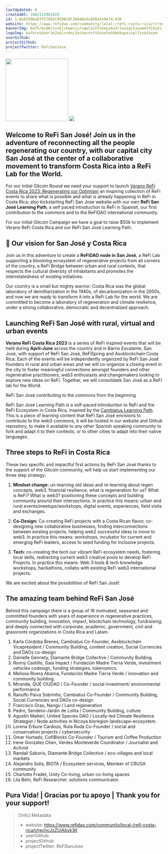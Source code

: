 ```yaml
---
lastUpdated: 0
createdAt: 1682112981029
id: 1:0x03506eD3f57892C85DB20C36846e9c808aFe9ef4:836
website: https://www.refidao.com/community/local-/refi-costa-rica/r/rechcJzZUiAbvk3tI
bannerImg: bafkreid6sjss6jckmexjyrvqwt3ihfskepz6u2rtwn2gi5aowm47dj6a2i
logoImg: bafkreidnkr3n2xbjrv4nj3aihwcnctthinofwh6mkkqwxzzplfzsqtbvpm
userGithub:
projectGithub:
projectTwitter: ReFiSanJose
---
```


<img style="width: 200px" src="https://ipfs-grants-stack.gitcoin.co/ipfs/bafkreidnkr3n2xbjrv4nj3aihwcnctthinofwh6mkkqwxzzplfzsqtbvpm">

<img src="https://ipfs-grants-stack.gitcoin.co/ipfs/bafkreid6sjss6jckmexjyrvqwt3ihfskepz6u2rtwn2gi5aowm47dj6a2i">

## Welcome to ReFi San José!  Join us in the adventure of reconnecting all the people  regenerating our country, with our capital city San José at the center of a collaborative movement to transform Costa Rica into a ReFi Lab for the World.

For our initial Gitcoin Round we need your support to launch [Verano ReFi Costa Rica 2023: Regenerating our Optimism](https://www.cambiatus.com/es/verano-refi)  an inspiring collection of ReFi events to share what is possible and what is already happening in ReFi in Costa Rica; also kickstarting ReFi San Jose website with our own **ReFi San José Learning Path**, a self paced introduction to ReFi in Spanish, our first contribution to the commons and to the ReFiDAO international community.

For our initial Gitcoin Campaign we have a goal to raise $50k to implement Verano ReFi Costa Rica and our ReFi San José Learning Path.

## 🔭 Our vision for San José y Costa Rica

Join us in this adventure to create a **ReFiDAO node in San José**, a ReFi Lab supporting a blooming ecosystem of regenerative projects from all corners of the country, a ReFi Bridge between urban and rural contexts, that respects the cultural diversity of inhabitants and promotes the interrelatedness of existing initiatives. 

Our country is a small but mighty warrior: Costa Rica was the global laboratory of demilitarization in the 1940s, of decarbonization in the 2000s, and now we are ready to transform it into a ReFi Lab for the world. We are committed to become a laboratory of regeneration and climate resilience, under a strong collaborative, democratic and decentralized approach.

## Launching ReFi San José with rural, virtual and urban events

**Verano ReFi Costa Rica 2023** is a series of ReFi inspired events that will be held during **April-June** across the country and in Barrio Escalante, San José, with support of ReFi San José, ReFiSpring and Asoblockchain Costa Rica.  Each of the events will be independently organized by ReFi San José founders in rural and urban areas and we will co-organize a closing event in the city to foster meaningful connections amongst founders and other regenerative practitioners, web3 enthusiasts and changemakers looking to explore new ideas on ReFi. Together, we will consolidate San José as a ReFi lab for the World. 

ReFi San José contributing to the commons from the beginning

ReFi San José Learning Path is a self-paced introduction to ReFi and the ReFi Ecosystem in Costa Rica, inspired by the [Cambiatus Learning Path](https://www.cambiatus.com/learningpath). This is a piece of learning content that ReFi San José envisions to contribute to the web3 commons, it will be hosted in our website and Github repository, to make it available to any other Spanish speaking community to fork and adapt it to their contexts, or to other cities to adapt into their native languages. 

## Three steps to ReFi in Costa Rica

These two specific and impactful first actions by ReFi San José thanks to the support of the Gitcoin community, will help us start implementing our three step strategy: 


1. **Mindset change:** un-learning old ideas and re-learning about regen concepts, web3, financial resilience, what is regeneration for us? What is ReFi? What is web3? positioning these concepts and building community around their intersections. In practice this means:  urban and rural events/meetups/workshops, digital events, experiences, field visits and exchanges.  

2. **Co-Design:** Co-creating ReFi projects with a Costa Rican flavor, co-designing new collaborative businesses, finding interconnections between existing projects, helping web2 successful ideas to move to web3. In practice this means: workshops, incubator for current and emerging ReFi leaders, access to seed funding for inclusive projects. 

3. **Tech:**  co-creating the tech our vibrant ReFi ecosystem needs, fostering local skills, redirecting current web3 creative pools to develop ReFi Projects. In practice this means: Web 3 tools & tech knowledge workshops, hackathons, collabs with existing ReFi web3 international projects.

We are excited about the possibilities of ReFi San José!

##  The amazing team behind ReFi San José

Behind this campaign there is a group of 16 motivated, seasoned and committed founders with years of experience in regenerative practices, community building, innovation, impact, blockchain technology, fundraising; and deeply connected with corporate, academic, government, civil and grassroots organizations in Costa Rica and Latam.

1. Karla Córdoba Brenes, Cambiatus Co-Founder, Asoblockchain Vicepresident / Community Building, content creation, Social Currencies and DAOs co-design
2. Danielle Gennety, Diamante Bridge Collective / Community Building
3. Ronny Castillo, Gaia Impact / Fundación Madre Tierra Verde, investment vehicles codesign, funding strategies, tokenomics.  
4. Melissa Rivera Abarca, Fundación Madre Tierra Verde / innovation and community building.
5. Miranda, QUÉ CIUDAD / Co-Founder / social investment/ environmental performance
6. Ranulfo Paiva Sobrinho, Cambiatus Co-Founder / Community Building, Social Currencies and DAOs co-design
7. Francisco Grau, Nangu / Land regeneration
8. Pedro, Sendero-Jardín de Lolita / Community Building, culture
9. Agustín Matteri, United Species DAO / Locally-led Climate Resilience Strategist / Node activities in Nicoya bioregion landscape-ecosystem.
10. Lorena Erbure Cardozo, Ruta Ruda Co-Founder / social and conservation projects / cybersecurity
11. Omar Hurtado, CofiBlocks Co-Founder / Tourism and Coffee Production
12. Irene González Chen, Verdes Monteverde Coordinator / Journalist and Activist
13. Randall Saborío, Diamante Bridge Collective  / eco-villages and local markets
14. Alejandro Solís, BIOTA / Ecosystem services, Member of CRUSA community
15. Charlotte Fradet, Unity Co-living, urban co-living spaces
16. Lila Behr, ReFi Researcher, solutions communicator.

## Pura Vida! | Gracias por tu apoyo | Thank you for your support! 


> [!info] Metadata
> * website: https://www.refidao.com/community/local-/refi-costa-rica/r/rechcJzZUiAbvk3tI
> * userGithub: 
> * projectGithub: 
> * projectTwitter: ReFiSanJose